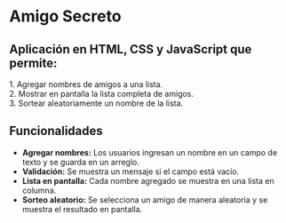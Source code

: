 <h1>Amigo Secreto</h1>
<h2>Aplicación en HTML, CSS y JavaScript que permite:</h2>  
1. Agregar nombres de amigos a una lista.<br>
2. Mostrar en pantalla la lista completa de amigos.<br>
3. Sortear aleatoriamente un nombre de la lista.<br>

<h2>Funcionalidades</h2>
<ul>
  <li><b>Agregar nombres:</b> Los usuarios ingresan un nombre en un campo de texto y se guarda en un arreglo.</li>
  <li><b>Validación:</b> Se muestra un mensaje si el campo está vacío.</li>
  <li><b>Lista en pantalla:</b> Cada nombre agregado se muestra en una lista en columna.</li>
  <li><b>Sorteo aleatorio:</b> Se selecciona un amigo de manera aleatoria y se muestra el resultado en pantalla.</li>
</ul>
